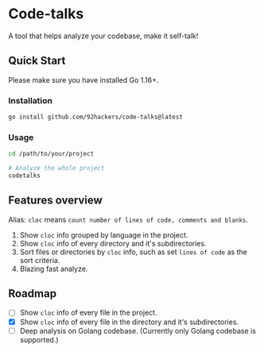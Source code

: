 # Code-talks

A tool that helps analyze your codebase, make it self-talk!

## Quick Start

Please make sure you have installed Go 1.16+.

### Installation

```bash
go install github.com/92hackers/code-talks@latest
```

### Usage

```bash
cd /path/to/your/project

# Analyze the whole project
codetalks
```

## Features overview

Alias: `cloc` means `count number of lines of code, comments and blanks`.

1. Show `cloc` info grouped by language in the project.
2. Show `cloc` info of every directory and it's subdirectories.
3. Sort files or directories by `cloc` info, such as set `lines of code` as the sort criteria.
4. Blazing fast analyze.


## Roadmap

- [ ] Show `cloc` info of every file in the project.
- [x] Show `cloc` info of every file in the directory and it's subdirectories.
- [ ] Deep analysis on Golang codebase. (Currently only Golang codebase is supported.)

